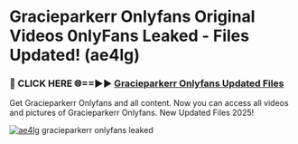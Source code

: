 # Gracieparkerr Onlyfans Original Videos 0nlyFans Leaked - Files Updated! (ae4lg)

<h3>🔴 CLICK HERE 🌐==►► <a href="https://tinyurl.com/3hn5wdd3" rel="nofollow">Gracieparkerr Onlyfans Updated Files</a></h3>

Get Gracieparkerr Onlyfans and all content. Now you can access all videos and pictures of Gracieparkerr Onlyfans. New Updated Files 2025!

[![ae4lg](https://i.imgur.com/4HnBqBT.gif)](https://tinyurl.com/3hn5wdd3)
gracieparkerr onlyfans leaked